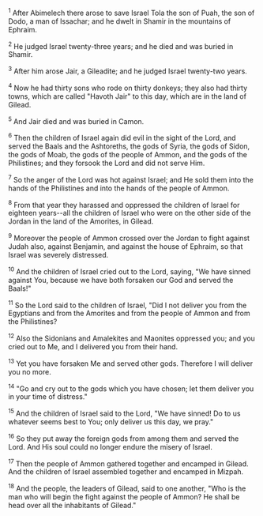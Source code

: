 <sup>1</sup> 
After Abimelech there arose to save Israel Tola the son of Puah, the son of Dodo, a man of Issachar; and he dwelt in Shamir in the mountains of Ephraim. 

<sup>2</sup> 
He judged Israel twenty-three years; and he died and was buried in Shamir.

<sup>3</sup> 
After him arose Jair, a Gileadite; and he judged Israel twenty-two years. 

<sup>4</sup> 
Now he had thirty sons who rode on thirty donkeys; they also had thirty towns, which are called "Havoth Jair" to this day, which are in the land of Gilead. 

<sup>5</sup> 
And Jair died and was buried in Camon.

<sup>6</sup> 
Then the children of Israel again did evil in the sight of the Lord, and served the Baals and the Ashtoreths, the gods of Syria, the gods of Sidon, the gods of Moab, the gods of the people of Ammon, and the gods of the Philistines; and they forsook the Lord and did not serve Him. 

<sup>7</sup> 
So the anger of the Lord was hot against Israel; and He sold them into the hands of the Philistines and into the hands of the people of Ammon. 

<sup>8</sup> 
From that year they harassed and oppressed the children of Israel for eighteen years--all the children of Israel who were on the other side of the Jordan in the land of the Amorites, in Gilead. 

<sup>9</sup> 
Moreover the people of Ammon crossed over the Jordan to fight against Judah also, against Benjamin, and against the house of Ephraim, so that Israel was severely distressed. 

<sup>10</sup> 
And the children of Israel cried out to the Lord, saying, "We have sinned against You, because we have both forsaken our God and served the Baals!" 

<sup>11</sup> 
So the Lord said to the children of Israel, "Did I not deliver you from the Egyptians and from the Amorites and from the people of Ammon and from the Philistines? 

<sup>12</sup> 
Also the Sidonians and Amalekites and Maonites oppressed you; and you cried out to Me, and I delivered you from their hand. 

<sup>13</sup> 
Yet you have forsaken Me and served other gods. Therefore I will deliver you no more. 

<sup>14</sup> 
"Go and cry out to the gods which you have chosen; let them deliver you in your time of distress." 

<sup>15</sup> 
And the children of Israel said to the Lord, "We have sinned! Do to us whatever seems best to You; only deliver us this day, we pray." 

<sup>16</sup> 
So they put away the foreign gods from among them and served the Lord. And His soul could no longer endure the misery of Israel. 

<sup>17</sup> 
Then the people of Ammon gathered together and encamped in Gilead. And the children of Israel assembled together and encamped in Mizpah. 

<sup>18</sup> 
And the people, the leaders of Gilead, said to one another, "Who is the man who will begin the fight against the people of Ammon? He shall be head over all the inhabitants of Gilead."